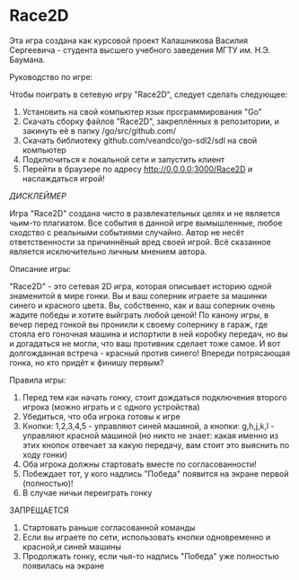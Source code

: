 # Race2D
Эта игра создана как курсовой проект Калашникова Василия Сергеевича - студента высшего учебного заведения МГТУ им. Н.Э. Баумана.

Руководство по игре:

Чтобы поиграть в сетевую игру "Race2D", следует сделать следующее:
1. Установить на свой компьютер язык программирования "Go"
2. Скачать сборку файлов "Race2D", закреплённых в репозитории, и закинуть её в папку /go/src/github.com/
3. Скачать библиотеку github.com/veandco/go-sdl2/sdl на свой компьютер
4. Подключиться к локальной сети и запустить клиент
5. Перейти в браузере по адресу http://0.0.0.0:3000/Race2D и наслаждаться игрой! 

*ДИСКЛЕЙМЕР*

Игра "Race2D" создана чисто в развлекательных целях и не является чьим-то плагиатом. Все события в данной игре вымышленные, любое сходство с реальными событиями случайно. Автор не несёт ответственности за причиннёный вред своей игрой. Всё сказанное является исключительно личным мнением автора.


Описание игры:

"Race2D" - это сетевая 2D игра, которая описывает историю одной знаменитой в мире гонки. Вы и ваш соперник играете за машинки синего и красного цвета. Вы, собственно, как и ваш соперник очень жадите победы и хотите выйграть любой ценой! По канону игры, в вечер перед гонкой вы проникли к своему сопернику в гараж, где стояла его гоночная машина и испортили в ней коробку передач, но вы и догадаться не могли, что ваш противник сделает тоже самое. И вот долгожданная встреча - красный против синего! Впереди потрясающая гонка, но кто придёт к финишу первым?

Правила игры:
1. Перед тем как начать гонку, стоит дождаться подключения второго игрока (можно играть и с одного устройства)
2. Убедиться, что оба игрока готовы к игре
3. Кнопки: 1,2,3,4,5 - управляют синей машиной, а кнопки: g,h,j,k,l - управляют красной машиной (но никто не знает: какая именно из этих кнопок отвечает за какую передачу, вам стоит это выяснить по ходу гонки) 
4. Оба игрока должны стартовать вместе по согласованности!
5. Побеждает тот, у кого надпись "Победа" появится на экране первой (полностью)!
6. В случае ничьи переиграть гонку

ЗАПРЕЩАЕТСЯ
1. Стартовать раньше согласованной команды
2. Если вы играете по сети, использовать кнопки одновременно и красной,и синей машины
3. Продолжать гонку, если чья-то надпись "Победа" уже полностью появилась на экране
